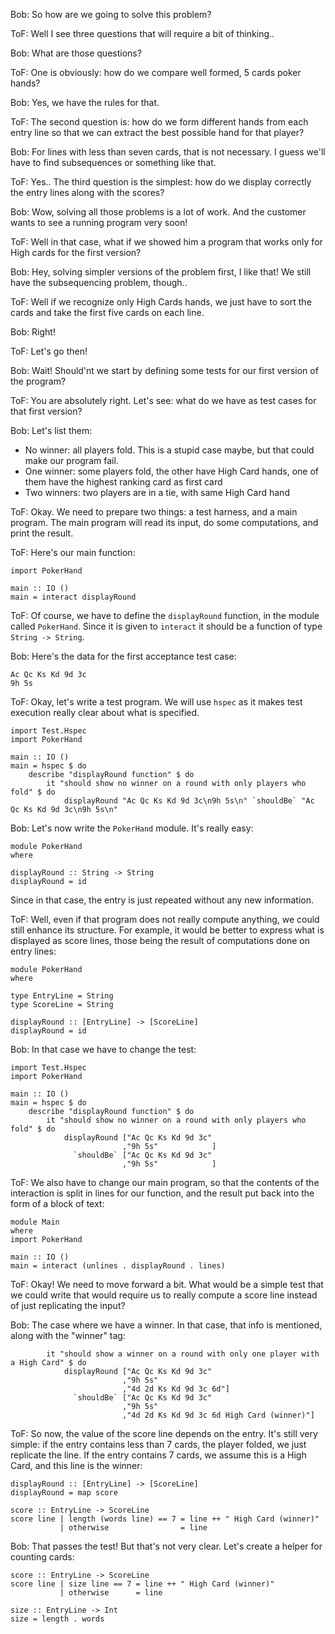 Bob: So how are we going to solve this problem?

ToF: Well I see three questions that will require a bit of thinking..

Bob: What are those questions?

ToF: One is obviously: how do we compare well formed, 5 cards poker hands?

Bob: Yes, we have the rules for that. 

ToF: The second question is: how do we form different hands from each entry line so that we can extract the best possible hand for that player?

Bob: For lines with less than seven cards, that is not necessary. I guess we'll have to find subsequences or something like that. 

ToF: Yes.. The third question is the simplest: how do we display correctly the entry lines along with the scores?

Bob: Wow, solving all those problems is a lot of work. And the customer wants to see a running program very soon!

ToF: Well in that case, what if we showed him a program that works only for High cards for the first version?

Bob: Hey, solving simpler versions of the problem first, I like that! We still have the subsequencing problem, though..

ToF: Well if we recognize only High Cards hands, we just have to sort the cards and take the first five cards on each line. 

Bob: Right!

ToF: Let's go then!

Bob: Wait! Should'nt we start by defining some tests for our first version of the program?

ToF: You are absolutely right. Let's see: what do we have as test cases for that first version?

Bob: Let's list them:

- No winner: all players fold. This is a stupid case maybe, but that could make our program fail.
- One winner: some players fold, the other have High Card hands, one of them have the highest ranking card as first card
- Two winners: two players are in a tie, with same High Card hand
  
ToF: Okay. We need to prepare two things: a test harness, and a main program. The main program will read its input, do some computations, and print the result. 

ToF: Here's our main function:

```
import PokerHand

main :: IO ()
main = interact displayRound 
```

ToF: Of course, we have to define the `displayRound` function, in the module called `PokerHand`. Since it is given to `interact` it should be a function of type `String -> String`.

Bob: Here's the data for the first acceptance test case:

```
Ac Qc Ks Kd 9d 3c
9h 5s
```

ToF: Okay, let's write a test program. We will use `hspec` as it makes test execution really clear about what is specified.
```
import Test.Hspec
import PokerHand

main :: IO ()
main = hspec $ do
    describe "displayRound function" $ do
        it "should show no winner on a round with only players who fold" $ do
            displayRound "Ac Qc Ks Kd 9d 3c\n9h 5s\n" `shouldBe` "Ac Qc Ks Kd 9d 3c\n9h 5s\n"
```

Bob: Let's now write the `PokerHand` module. It's really easy:

```
module PokerHand
where

displayRound :: String -> String
displayRound = id
```
Since in that case, the entry is just repeated without any new information.

ToF: Well, even if that program does not really compute anything, we could still enhance its structure. For example, it would be better to express what is displayed as score lines, those being the result of computations done on entry lines:

```
module PokerHand
where

type EntryLine = String
type ScoreLine = String

displayRound :: [EntryLine] -> [ScoreLine]
displayRound = id
```

Bob: In that case we have to change the test:
```
import Test.Hspec
import PokerHand

main :: IO ()
main = hspec $ do
    describe "displayRound function" $ do
        it "should show no winner on a round with only players who fold" $ do
            displayRound ["Ac Qc Ks Kd 9d 3c"
                         ,"9h 5s"            ] 
              `shouldBe` ["Ac Qc Ks Kd 9d 3c"
                         ,"9h 5s"            ]
```

ToF: We also have to change our main program, so that the contents of the interaction is split in lines for our function, and the result put back into the form of a block of text:

```
module Main
where
import PokerHand

main :: IO ()
main = interact (unlines . displayRound . lines)
```

ToF: Okay! We need to move forward a bit. What would be a simple test that we could write that would require us to really compute a score line instead of just replicating the input?

Bob: The case where we have a winner. In that case, that info is mentioned, along with the "winner" tag:

```
        it "should show a winner on a round with only one player with a High Card" $ do
            displayRound ["Ac Qc Ks Kd 9d 3c"
                         ,"9h 5s"
                         ,"4d 2d Ks Kd 9d 3c 6d"]
              `shouldBe` ["Ac Qc Ks Kd 9d 3c"
                         ,"9h 5s"
                         ,"4d 2d Ks Kd 9d 3c 6d High Card (winner)"]
```

ToF: So now, the value of the score line depends on the entry. It's still very simple: if the entry contains less than 7 cards, the player folded, we just replicate the line. If the entry contains 7 cards, we assume this is a High Card, and this line is the winner: 
    
```
displayRound :: [EntryLine] -> [ScoreLine]
displayRound = map score

score :: EntryLine -> ScoreLine
score line | length (words line) == 7 = line ++ " High Card (winner)" 
           | otherwise                = line
```

Bob: That passes the test! But that's not very clear. Let's create a helper for counting cards:

```
score :: EntryLine -> ScoreLine
score line | size line == 7 = line ++ " High Card (winner)" 
           | otherwise      = line

size :: EntryLine -> Int
size = length . words 
```
